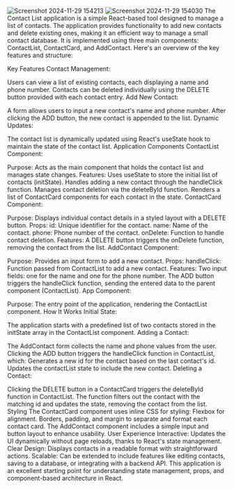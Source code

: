 ![Screenshot 2024-11-29 154213](https://github.com/user-attachments/assets/0d30dc33-7082-4d99-b756-aeadb55a84b5)
![Screenshot 2024-11-29 154030](https://github.com/user-attachments/assets/e1082586-7956-40ab-8a51-9487a4f30e50)
The Contact List application is a simple React-based tool designed to manage a list of contacts. The application provides functionality to add new contacts and delete existing ones, making it an efficient way to manage a small contact database. It is implemented using three main components: ContactList, ContactCard, and AddContact. Here's an overview of the key features and structure:

Key Features
Contact Management:

Users can view a list of existing contacts, each displaying a name and phone number.
Contacts can be deleted individually using the DELETE button provided with each contact entry.
Add New Contact:

A form allows users to input a new contact's name and phone number.
After clicking the ADD button, the new contact is appended to the list.
Dynamic Updates:

The contact list is dynamically updated using React's useState hook to maintain the state of the contact list.
Application Components
ContactList Component:

Purpose: Acts as the main component that holds the contact list and manages state changes.
Features:
Uses useState to store the initial list of contacts (initState).
Handles adding a new contact through the handleClick function.
Manages contact deletion via the deleteById function.
Renders a list of ContactCard components for each contact in the state.
ContactCard Component:

Purpose: Displays individual contact details in a styled layout with a DELETE button.
Props:
id: Unique identifier for the contact.
name: Name of the contact.
phone: Phone number of the contact.
onDelete: Function to handle contact deletion.
Features:
A DELETE button triggers the onDelete function, removing the contact from the list.
AddContact Component:

Purpose: Provides an input form to add a new contact.
Props:
handleClick: Function passed from ContactList to add a new contact.
Features:
Two input fields: one for the name and one for the phone number.
The ADD button triggers the handleClick function, sending the entered data to the parent component (ContactList).
App Component:

Purpose: The entry point of the application, rendering the ContactList component.
How It Works
Initial State:

The application starts with a predefined list of two contacts stored in the initState array in the ContactList component.
Adding a Contact:

The AddContact form collects the name and phone values from the user.
Clicking the ADD button triggers the handleClick function in ContactList, which:
Generates a new id for the contact based on the last contact's id.
Updates the contactList state to include the new contact.
Deleting a Contact:

Clicking the DELETE button in a ContactCard triggers the deleteById function in ContactList.
The function filters out the contact with the matching id and updates the state, removing the contact from the list.
Styling
The ContactCard component uses inline CSS for styling:
Flexbox for alignment.
Borders, padding, and margin to separate and format each contact card.
The AddContact component includes a simple input and button layout to enhance usability.
User Experience
Interactive: Updates the UI dynamically without page reloads, thanks to React's state management.
Clear Design: Displays contacts in a readable format with straightforward actions.
Scalable: Can be extended to include features like editing contacts, saving to a database, or integrating with a backend API.
This application is an excellent starting point for understanding state management, props, and component-based architecture in React.






